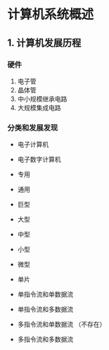 # 计算机系统概述

## 1. 计算机发展历程

### 硬件

1. 电子管
2. 晶体管
3. 中小规模继承电路
4. 大规模集成电路

### 分类和发展发现

* 电子计算机
* 电子数字计算机

* 专用
* 通用

* 巨型
* 大型
* 中型
* 小型
* 微型
* 单片

* 单指令流和单数据流
* 单指令流和多数据流
* 多指令流和单数据流 （不存在）
* 多指令流和多数据流


